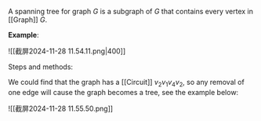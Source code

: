 A spanning tree for graph $G$ is a subgraph of $G$ that contains every vertex in [[Graph]] $G$.

**Example**:

![[截屏2024-11-28 11.54.11.png|400]]

Steps and methods:

We could find that the graph has a [[Circuit]] $v_{2}v_{1}v_{4}v_{2}$, so any removal of one edge will cause the graph becomes a tree, see the example below:

![[截屏2024-11-28 11.55.50.png]]


